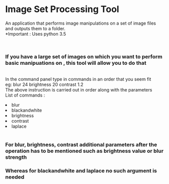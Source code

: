 # Image Set Processing Tool
An application that performs image manipulations on a set of image files and outputs them to a folder.<br>
*Important : Uses python 3.5<br>

<br><h3>If you have a large set of images on which you want to perform basic manipuations on , this tool will allow you to do that</h3>
<br>
In the command panel type in commands in an order that you seem fit<br>
eg: blur 24 brightness 20 contrast 1.2<br>
The above instruction is carried out in order along with the parameters
<br>
List of commands : <br>
<li>blur</li>
<li>blackandwhite</li>
<li>brightness</li>
<li>contrast</li>
<li>laplace</li>
<br>
<h3>For blur, brightness, contrast additional parameters after the operation has to be mentioned such as brightness value or blur strength</h3>
<h3>Whereas for blackandwhite and laplace no such argument is needed</h3>
